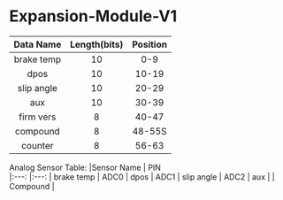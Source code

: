 # Expansion-Module-V1
|Data Name  |  Length(bits)  |  Position
|:---:      |:---:     |:---:
|brake temp |  10   |  0-9
|dpos       |  10   |  10-19
|slip angle |  10   |  20-29
|aux        |  10   |  30-39   
|firm vers  |  8    |  40-47
|compound   |  8    |  48-55S
|counter    |  8    |  56-63


Analog Sensor Table:
|Sensor Name |  PIN      
|:---:       |:---:
| brake temp | ADC0
| dpos       | ADC1
| slip angle | ADC2
| aux        | 
| Compound   | 
